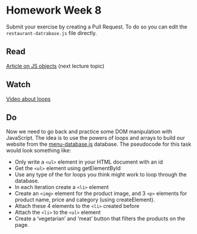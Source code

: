 # Homework Week 8

Submit your exercise by creating a Pull Request. To do so you can edit the `restaurant-datrabase.js` file directly.
## Read
[Article on JS objects](https://www.freecodecamp.org/news/objects-in-javascript/) (next lecture topic)

## Watch

[Video about loops](https://www.freecodecamp.org/news/objects-in-javascript/)

## Do
Now we need to go back and practice some DOM manipulation with JavaScript. The idea is to use the powers of loops and arrays to build our website from the [menu-database.js](./menu-database.js) database. The pseudocode for this task would look something like:

- Only write a `<ul>` element in your HTML document with an id
- Get the `<ul>` element using getElementById
- Use any type of the for loops you think might work to loop through the database.
- In each iteration create a `<li>` element
- Create an `<img>` element for the product image, and 3 `<p>` elements for product name, price and category (using createElement).
- Attach these 4 elements to the `<li>` created before
- Attach the `<li>` to the `<ul>` element
- Create a ‘vegetarian’ and ‘meat’ button that filters the products on the page.